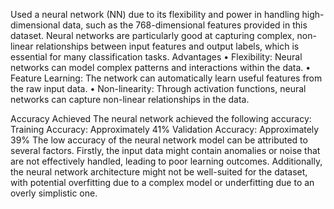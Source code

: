 Used a neural network (NN) due to its flexibility and power in handling high-dimensional data, such as the 768-dimensional features provided in this dataset.
Neural networks are particularly good at capturing complex, non-linear relationships between input features and output labels, which is essential for many classification tasks.
Advantages
•	Flexibility: Neural networks can model complex patterns and interactions within the data.
•	Feature Learning: The network can automatically learn useful features from the raw input data.
•	Non-linearity: Through activation functions, neural networks can capture non-linear relationships in the data.

Accuracy Achieved
The neural network achieved the following accuracy:
Training Accuracy: Approximately 41%
Validation Accuracy: Approximately 39%
The low accuracy of the neural network model can be attributed to several factors. Firstly, the input data might contain anomalies or noise that are not effectively handled, leading to poor learning outcomes.
Additionally, the neural network architecture might not be well-suited for the dataset, with potential overfitting due to a complex model or underfitting due to an overly simplistic one.
